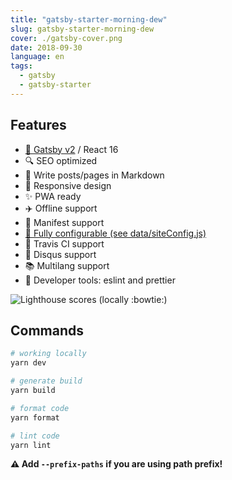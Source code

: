 ```yaml
---
title: "gatsby-starter-morning-dew"
slug: gatsby-starter-morning-dew
cover: ./gatsby-cover.png
date: 2018-09-30
language: en
tags:
  - gatsby
  - gatsby-starter
---
```



## Features

- [💜 Gatsby v2](https://www.gatsbyjs.org/) / React 16
- 🔍 SEO optimized
- 💌 Write posts/pages in Markdown
- 📱 Responsive design
- ✨ PWA ready
- ✈️ Offline support
- 📃 Manifest support
- [🔧 Fully configurable (see data/siteConfig.js)](./data/siteConfig.js)
- 👷 Travis CI support
- 💬 Disqus support
- 📚 Multilang support
- 💎 Developer tools: eslint and prettier


![Lighthouse scores (locally :bowtie:)](https://lighthouse.now.sh/?perf=98&pwa=81&a11y=92&bp=100&seo=100)

## Commands

```bash
# working locally
yarn dev

# generate build
yarn build

# format code
yarn format

# lint code
yarn lint
```

**⚠️ Add `--prefix-paths` if you are using path prefix!**
